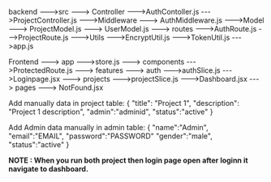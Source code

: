 backend
--->src
  ---> Controller
      --->AuthContoller.js
      --->ProjectController.js
  --->Middleware
      ---> AuthMiddleware.js
  --->Model
      ---> ProjectModel.js
      ---> UserModel.js
  ---> routes
      --->AuthRoute.js
      --->ProjectRoute.js
  --->Utils
      --->EncryptUtil.js
      --->TokenUtil.js
--->app.js

Frontend
    ---> app
        --->store.js
    ---> components
        --->ProtectedRoute.js
    ---> features
        ---> auth
            --->authSlice.js
            --->Loginpage.jsx
        ---> projects
            --->projectSlice.js
            --->Dashboard.jsx
    ---> pages
        ---> NotFound.jsx


Add manually data in project table:
{
    "title": "Project 1",
    "description": "Project 1 description",
    "admin":"adminid",
    "status":"active"
}

Add Admin data manually in admin table:
{
    "name":"Admin",
    "email":"EMAIL",
    "password":"PASSWORD"
    "gender":"male",
    "status":"active"
}

**NOTE : When you run both project then login page open after loginn it navigate to dashboard.**
